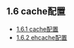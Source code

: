 ## 1.6 cache配置  

* [1.6.1 cache配置](1.6_cache/1.6.1_cache_setting.md) 
* [1.6.2 ehcache配置](1.6_cache/1.6.2_ehcache_setting.md)

